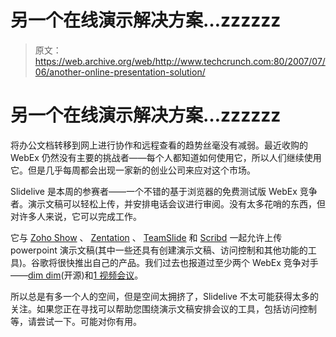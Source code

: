 # 另一个在线演示解决方案…zzzzzz

> 原文：<https://web.archive.org/web/http://www.techcrunch.com:80/2007/07/06/another-online-presentation-solution/>

# 另一个在线演示解决方案…zzzzzz

 [](https://web.archive.org/web/20220121121246/http://www.slidelive.com/) 将办公文档转移到网上进行协作和远程查看的趋势丝毫没有减弱。最近收购的 WebEx 仍然没有主要的挑战者——每个人都知道如何使用它，所以人们继续使用它。但是几乎每周都会出现一家新的创业公司来应对这个市场。

Slidelive 是本周的参赛者——一个不错的基于浏览器的免费测试版 WebEx 竞争者。演示文稿可以轻松上传，并安排电话会议进行审阅。没有太多花哨的东西，但对许多人来说，它可以完成工作。

它与 [Zoho Show](https://web.archive.org/web/20220121121246/http://www.beta.techcrunch.com/2006/06/23/zoho-announces-an-online-power-point-type-tool/) 、 [Zentation](https://web.archive.org/web/20220121121246/http://www.beta.techcrunch.com/2007/06/28/zentation-online-video-and-powerpoint-get-married/) 、 [TeamSlide](https://web.archive.org/web/20220121121246/http://www.beta.techcrunch.com/2006/04/24/teamslide-could-disrupt-webex/) 和 [Scribd](https://web.archive.org/web/20220121121246/http://www.beta.techcrunch.com/2007/03/06/scribd-youtube-for-text-gets-300k/) 一起允许上传 powerpoint 演示文稿(其中一些还具有创建演示文稿、访问控制和其他功能的工具)。谷歌将很快推出自己的产品。我们过去也报道过至少两个 WebEx 竞争对手——[dim dim](https://web.archive.org/web/20220121121246/http://www.beta.techcrunch.com/2006/09/07/dimdim-launches-foss-challenge-to-webex/)(开源)和[1 视频会议](https://web.archive.org/web/20220121121246/http://www.beta.techcrunch.com/2006/11/10/1videoconference-free-open-source-web-conferencing-for-your-domain/)。

所以总是有多一个人的空间，但是空间太拥挤了，Slidelive 不太可能获得太多的关注。如果您正在寻找可以帮助您围绕演示文稿安排会议的工具，包括访问控制等，请尝试一下。可能对你有用。